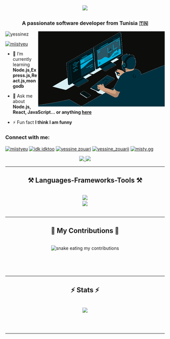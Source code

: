 <h1 align="center">
    <img src="https://readme-typing-svg.herokuapp.com/?font=Righteous&size=35&center=true&vCenter=true&width=500&height=70&duration=4000&lines=Hi+There!+👋;+I'm+Yessine+Zouari!;" />
</h1>

<h3 align="center">A passionate software developer from Tunisia 🇹🇳</h3>
<img align="right" alt="Coding" width="400" src="https://raw.githubusercontent.com/Potential17/Potential17/master/user%20(2).gif">
<p align="left"> <img src="https://komarev.com/ghpvc/?username=yessinez&label=Profile%20views&color=0e75b6&style=flat" alt="yessinez" /> </p>


<p align="left"> <a href="https://twitter.com/miistyeu" target="blank"><img src="https://img.shields.io/twitter/follow/miistyeu?logo=twitter&style=for-the-badge" alt="miistyeu" /></a> </p>

- 🌱 I’m currently learning **Node.js,Express.js,React.js,mongodb**

- 💬 Ask me about **Node.js, React, JavaScript... or anything [here](https://github.com/yessineZ/yessineZ/issues)**

- ⚡ Fun fact **I think I am funny**

<h3 align="left">Connect with me:</h3>
<p align="left">
<a href="https://twitter.com/miistyeu" target="blank"><img align="center" src="https://raw.githubusercontent.com/rahuldkjain/github-profile-readme-generator/master/src/images/icons/Social/twitter.svg" alt="miistyeu" height="30" width="40" /></a>
<a href="https://linkedin.com/in/idk idktoo" target="blank"><img align="center" src="https://raw.githubusercontent.com/rahuldkjain/github-profile-readme-generator/master/src/images/icons/Social/linked-in-alt.svg" alt="idk idktoo" height="30" width="40" /></a>
<a href="https://fb.com/yessine zouari" target="blank"><img align="center" src="https://raw.githubusercontent.com/rahuldkjain/github-profile-readme-generator/master/src/images/icons/Social/facebook.svg" alt="yessine zouari" height="30" width="40" /></a>
<a href="https://instagram.com/yessine_zouarii" target="blank"><img align="center" src="https://raw.githubusercontent.com/rahuldkjain/github-profile-readme-generator/master/src/images/icons/Social/instagram.svg" alt="yessine_zouarii" height="30" width="40" /></a>
<a href="https://www.youtube.com/c/misty.gg" target="blank"><img align="center" src="https://raw.githubusercontent.com/rahuldkjain/github-profile-readme-generator/master/src/images/icons/Social/youtube.svg" alt="misty.gg" height="30" width="40" /></a>
</p>

<div align="center"> 
  <a href="mailto:yessine305@gmail.com@gmail.com">
    <img src="https://img.shields.io/badge/Gmail-333333?style=for-the-badge&logo=gmail&logoColor=red" />
  </a>
  <a href="https://www.linkedin.com/in/idk-idktoo-99a721287/" target="_blank">
    <img src="https://img.shields.io/badge/LinkedIn-0077B5?style=for-the-badge&logo=linkedin&logoColor=white" target="_blank" />
  </a>
 
</div>

 <hr/>
 
<h2 align="center">⚒️ Languages-Frameworks-Tools ⚒️</h2>
<br/>
<div align="center">
    <img src="https://skillicons.dev/icons?i=html,css,bootstrap,javascript,vscode,github,git,r" /><br>
    <img src="https://skillicons.dev/icons?i=react,node,express,mongodb,typescript,php,laravel,c,cs,,java,mysql,postman,unity" /><br>
</div>

<br/>
<hr/>

<div align="center">
  <h2>🐍 My Contributions 🐍</h2>
  <br>
  <img alt="snake eating my contributions" src="https://raw.githubusercontent.com/salesp07/yessineZ/output/github-contribution-grid-snake.svg" />
  
  <br/><br/><br/>
</div>

<hr/>

<h2 align="center">⚡ Stats ⚡</h2>
<br>
<div align=center>
<img src="https://github-readme-stats.vercel.app/api?username=yessineZ&show_icons=true&theme=dark">
 
 
</div>

<br/><br/>

<hr/>

<br/>








